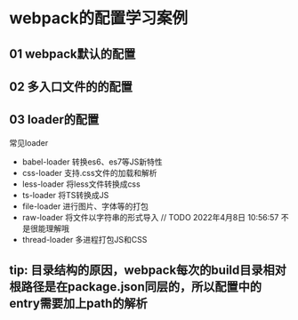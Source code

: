 # webpack的配置学习案例


## 01 webpack默认的配置

## 02 多入口文件的的配置

## 03 loader的配置

常见loader

- babel-loader 转换es6、es7等JS新特性
- css-loader 支持.css文件的加载和解析
- less-loader 将less文件转换成css
- ts-loader 将TS转换成JS
- file-loader 进行图片、字体等的打包
- raw-loader 将文件以字符串的形式导入 // TODO 2022年4月8日 10:56:57 不是很能理解哦
- thread-loader 多进程打包JS和CSS

## tip: 目录结构的原因，webpack每次的build目录相对根路径是在package.json同层的，所以配置中的entry需要加上path的解析
